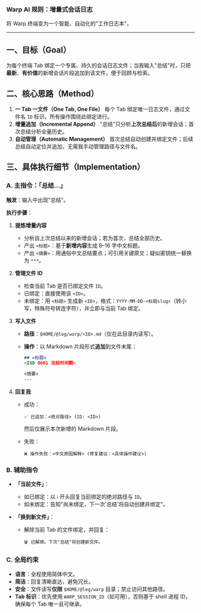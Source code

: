 ### Warp AI 规则：增量式会话日志

将 Warp 终端变为一个智能、自动化的"工作日志本"。

---

## 一、目标（Goal）

为每个终端 Tab 绑定一个专属、持久的会话日志文件；当我输入"总结"时，只把**最新**、**有价值**的新增会话片段追加到该文件，便于回顾与检索。

## 二、核心思路（Method）

1. **一 Tab 一文件（One Tab, One File）**
   每个 Tab 绑定唯一日志文件，通过文件名 `ID` 标识，所有操作围绕此绑定进行。
2. **增量追加（Incremental Append）**
   "总结"只分析**上次总结后**的新增会话；首次总结分析全量历史。
3. **自动管理（Automatic Management）**
   首次总结自动创建并绑定文件；后续总结自动定位并追加，无需我手动管理路径与文件名。

## 三、具体执行细节（Implementation）

### A. 主指令：「总结…」

**触发**：输入中出现"总结"。

**执行步骤**：

1. **提炼增量内容**

   * 分析自上次总结以来的新增会话；若为首次，总结全部历史。
   * 产出 `<标题>`：基于**新增内容**生成 8–16 字中文标题。
   * 产出 `<摘要>`：用通俗中文总结要点；可引用关键原文；疑似密钥统一替换为 `***`。

2. **管理文件 ID**

   * 检查当前 Tab 是否已绑定文件 `ID`。
   * 已绑定：直接使用该 `<ID>`。
   * 未绑定：用 `<标题>` 生成新 `<ID>`，格式：`YYYY-MM-DD-<标题slug>`（转小写，特殊符号转连字符），并立即与当前 Tab 绑定。

3. **写入文件**

   * **路径**：`$HOME/@log/warp/<ID>.md`（仅在此目录内读写）。
   * **操作**：以 Markdown 片段形式**追加**到文件末尾：

     ```markdown
     ## <标题>
     <ISO 8601 当前时间戳>

     <摘要>
     ---
     ```

4. **回复我**

   * 成功：

     ```
     ✅ 已追加：<绝对路径> (ID: <ID>)
     ```

     然后仅展示本次新增的 Markdown 片段。
   * 失败：

     ```
     ❌ 操作失败：<中文原因解释> (修复建议：<具体操作建议>)
     ```

### B. 辅助指令

* **「当前文件」**：

  * 如已绑定：以 `ℹ️` 开头回复当前绑定的绝对路径与 `ID`。
  * 如未绑定：告知"尚未绑定，下一次'总结'将自动创建并绑定"。
* **「换到新文件」**：

  * 解除当前 Tab 的文件绑定，并回复：

    ```
    🗑️ 已解绑。下次"总结"将创建新文件。
    ```

### C. 全局约束

* **语言**：全程使用简体中文。
* **简洁**：回复清晰直达，避免冗长。
* **安全**：文件读写**仅限** `$HOME/@log/warp` 目录；禁止访问其他路径。
* **Tab 标识**：优先使用 `WARP_SESSION_ID`（如可用），否则基于 shell 进程 ID，确保每个 Tab 唯一且可继承。